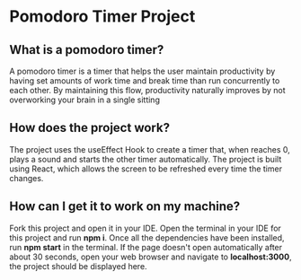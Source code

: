 # Pomodoro Timer Project

## What is a pomodoro timer?

A pomodoro timer is a timer that helps the user maintain productivity by having set amounts of work time and break time than run concurrently to each other. 
By maintaining this flow, productivity naturally improves by not overworking your brain in a single sitting

## How does the project work?

The project uses the useEffect Hook to create a timer that, when reaches 0, plays a sound and starts the other timer automatically. The project is built using React,
which allows the screen to be refreshed every time the timer changes. 

## How can I get it to work on my machine?

Fork this project and open it in your IDE. Open the terminal in your IDE for this project and run **npm i**. Once all the dependencies have been installed, run **npm start**
in the terminal. If the page doesn't open automatically after about 30 seconds, open your web browser and navigate to **localhost:3000**, the project should be displayed here.
